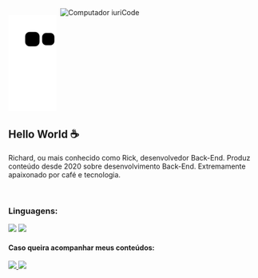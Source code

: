 <img src="https://raw.githubusercontent.com/MicaelliMedeiros/micaellimedeiros/master/image/computer-illustration.png" min-width="400px" max-width="400px" width="400px" align="right" alt="Computador iuriCode">

![Snake animation](https://github.com/CristianoFIlho/CristianoFIlho/blob/output/github-contribution-grid-snake.svg)

<h2>Hello World ☕</h2>

<p>Richard, ou mais conhecido como Rick, desenvolvedor Back-End. Produz conteúdo desde 2020 sobre desenvolvimento Back-End. Extremamente apaixonado por café e tecnologia.</p>

</br>

<h3>Linguagens: </h3> 
<div align="left">
    <img src="https://img.shields.io/badge/C%23-239120?style=for-the-badge&logo=c-sharp&logoColor=white"/>
    <img src="https://img.shields.io/badge/.NET-5C2D91?style=for-the-badge&logo=.net&logoColor=white"/>
   

<h4>Caso queira acompanhar meus conteúdos:</h4> 

<div align="left">
  <a href="https://www.instagram.com/clownhookz/" alt="Instagram">
    <img src="https://img.shields.io/badge/-Instagram-ff3a5e?style=for-the-badge&logo=Instagram&logoColor=FFF"/>
  </a>
  
  <a href="https://www.linkedin.com/in/richard-martins-241634262/" alt="Linkedin">
    <img src="https://img.shields.io/badge/LinkedIn-0077B5?style=for-the-badge&logo=linkedin&logoColor=white"/>
  </a>
  
</div>
